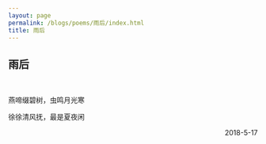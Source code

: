 ```yaml
---
layout: page
permalink: /blogs/poems/雨后/index.html
title: 雨后
---
```


## 雨后

<br>

燕啼缀碧树，虫鸣月光寒

徐徐清风抚，最是夏夜闲


<p align="right">2018-5-17</p>
